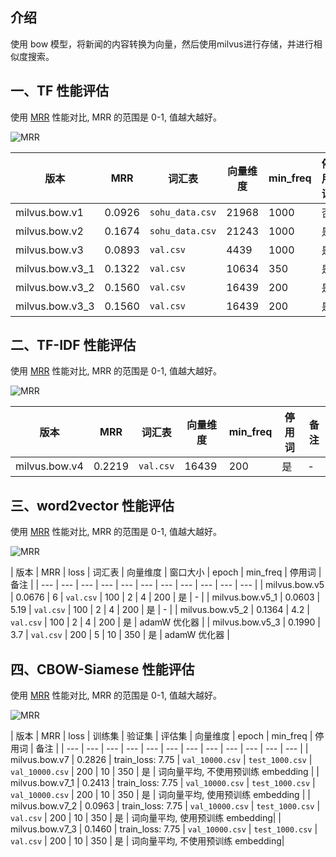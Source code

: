 ## 介绍
使用 bow 模型，将新闻的内容转换为向量，然后使用milvus进行存储，并进行相似度搜索。

## 一、TF 性能评估
使用 [MRR](https://en.wikipedia.org/wiki/Mean_reciprocal_rank) 性能对比, MRR 的范围是 0-1, 值越大越好。

![MRR](./screenshots/mrr.png)

| 版本 | MRR | 词汇表 | 向量维度 | min_freq | 停用词 | 备注 |
| --- | --- | --- | --- | --- | --- | --- |
| milvus.bow.v1 | 0.0926 | `sohu_data.csv` | 21968 | 1000 | 否 | - |
| milvus.bow.v2 | 0.1674 | `sohu_data.csv` | 21243 | 1000 | 是 | - |
| milvus.bow.v3 | 0.0893 | `val.csv` | 4439 | 1000 | 是 | - |
| milvus.bow.v3_1 | 0.1322 | `val.csv` | 10634 | 350 | 是 | - |
| milvus.bow.v3_2 | 0.1560 | `val.csv` | 16439 | 200 | 是 | - |
| milvus.bow.v3_3 | 0.1560 | `val.csv` | 16439 | 200 | 是 | tf=word_count/total_words_in_curr_doc |


## 二、TF-IDF 性能评估
使用 [MRR](https://en.wikipedia.org/wiki/Mean_reciprocal_rank) 性能对比, MRR 的范围是 0-1, 值越大越好。

![MRR](./screenshots/mrr_tfidf.png)

| 版本 | MRR | 词汇表 | 向量维度 | min_freq | 停用词 | 备注 |
| --- | --- | ---   | --- | --- | --- | --- |
| milvus.bow.v4 | 0.2219 | `val.csv` | 16439 | 200 | 是 | - |


## 三、word2vector 性能评估
使用 [MRR](https://en.wikipedia.org/wiki/Mean_reciprocal_rank) 性能对比, MRR 的范围是 0-1, 值越大越好。

![MRR](./screenshots/mrr_word2vector.png)

| 版本 | MRR | loss | 词汇表 | 向量维度 | 窗口大小 | epoch | min_freq | 停用词 | 备注 |
| --- | --- | ---  | --- | --- | --- | --- | --- | --- | --- | --- |
| milvus.bow.v5 | 0.0676 | 6 | `val.csv` | 100 | 2 | 4 | 200 | 是 | - |
| milvus.bow.v5_1 | 0.0603 | 5.19 | `val.csv` | 100 | 2 | 4 | 200 | 是 | - |
| milvus.bow.v5_2 | 0.1364 | 4.2 | `val.csv` | 100 | 2 | 4 | 200 | 是 | adamW 优化器 |
| milvus.bow.v5_3 | 0.1990 | 3.7 | `val.csv` | 200 | 5 | 10 | 350 | 是 | adamW 优化器 |

## 四、CBOW-Siamese 性能评估
使用 [MRR](https://en.wikipedia.org/wiki/Mean_reciprocal_rank) 性能对比, MRR 的范围是 0-1, 值越大越好。

![MRR](./screenshots/mrr_cbow_siamese.png)


| 版本 | MRR | loss | 训练集 | 验证集 | 评估集 | 向量维度 | epoch | min_freq | 停用词 | 备注 |
| --- | --- | ---  | --- | --- | --- | --- | --- | --- | --- | --- | --- |
| milvus.bow.v7 | 0.2826 | train_loss: 7.75 | `val_10000.csv` | `test_1000.csv` | `val_10000.csv` | 200 | 10 | 350 | 是 | 词向量平均, 不使用预训练 embedding |
| milvus.bow.v7_1 | 0.2413 | train_loss: 7.75 | `val_10000.csv` | `test_1000.csv` | `val_10000.csv` | 200 | 10 | 350 | 是 | 词向量平均, 使用预训练 embedding |
| milvus.bow.v7_2 | 0.0963 | train_loss: 7.75 | `val_10000.csv` | `test_1000.csv` | `val.csv` | 200 | 10 | 350 | 是 | 词向量平均, 使用预训练 embedding|
| milvus.bow.v7_3 | 0.1460 | train_loss: 7.75 | `val_10000.csv` | `test_1000.csv` | `val.csv` | 200 | 10 | 350 | 是 | 词向量平均, 不使用预训练 embedding|